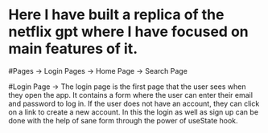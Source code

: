 # Here I have built a replica of the netflix gpt where I have focused on main features of it.

#Pages
-> Login Pages
-> Home Page
-> Search Page

#Login Page
-> The login page is the first page that the user sees when they open the app. It contains a form where the user
can enter their email and password to log in. If the user does not have an account, they can click on a link
to create a new account. In this the login as well as sign up can be done with the help of sane form through the power
of useState hook.
